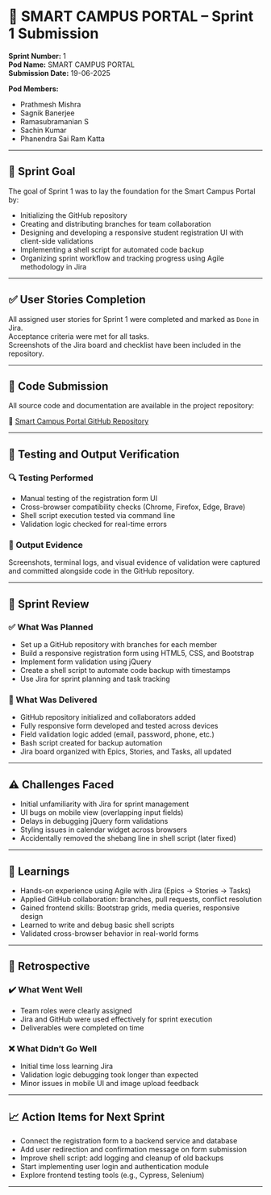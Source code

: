 # 🚀 SMART CAMPUS PORTAL – Sprint 1 Submission

**Sprint Number:** 1  
**Pod Name:** SMART CAMPUS PORTAL  
**Submission Date:** 19-06-2025  

**Pod Members:**
- Prathmesh Mishra  
- Sagnik Banerjee  
- Ramasubramanian S  
- Sachin Kumar  
- Phanendra Sai Ram Katta  

---

## 🎯 Sprint Goal

The goal of Sprint 1 was to lay the foundation for the Smart Campus Portal by:
- Initializing the GitHub repository
- Creating and distributing branches for team collaboration
- Designing and developing a responsive student registration UI with client-side validations
- Implementing a shell script for automated code backup
- Organizing sprint workflow and tracking progress using Agile methodology in Jira

---

## ✅ User Stories Completion

All assigned user stories for Sprint 1 were completed and marked as `Done` in Jira.  
Acceptance criteria were met for all tasks.  
Screenshots of the Jira board and checklist have been included in the repository.

---

## 📂 Code Submission

All source code and documentation are available in the project repository:

🔗 [Smart Campus Portal GitHub Repository](https://github.com/Ramasubramanian-S/-Java-Standard-Smart-Campus-Portal)

---

## 🧪 Testing and Output Verification

### 🔍 Testing Performed
- Manual testing of the registration form UI
- Cross-browser compatibility checks (Chrome, Firefox, Edge, Brave)
- Shell script execution tested via command line
- Validation logic checked for real-time errors

### 📸 Output Evidence
Screenshots, terminal logs, and visual evidence of validation were captured and committed alongside code in the GitHub repository.

---

## 📝 Sprint Review

### ✅ What Was Planned
- Set up a GitHub repository with branches for each member
- Build a responsive registration form using HTML5, CSS, and Bootstrap
- Implement form validation using jQuery
- Create a shell script to automate code backup with timestamps
- Use Jira for sprint planning and task tracking

### 📌 What Was Delivered
- GitHub repository initialized and collaborators added
- Fully responsive form developed and tested across devices
- Field validation logic added (email, password, phone, etc.)
- Bash script created for backup automation
- Jira board organized with Epics, Stories, and Tasks, all updated

---

## ⚠️ Challenges Faced
- Initial unfamiliarity with Jira for sprint management
- UI bugs on mobile view (overlapping input fields)
- Delays in debugging jQuery form validations
- Styling issues in calendar widget across browsers
- Accidentally removed the shebang line in shell script (later fixed)

---

## 📘 Learnings
- Hands-on experience using Agile with Jira (Epics → Stories → Tasks)
- Applied GitHub collaboration: branches, pull requests, conflict resolution
- Gained frontend skills: Bootstrap grids, media queries, responsive design
- Learned to write and debug basic shell scripts
- Validated cross-browser behavior in real-world forms

---

## 🔁 Retrospective

### ✔️ What Went Well
- Team roles were clearly assigned
- Jira and GitHub were used effectively for sprint execution
- Deliverables were completed on time

### ❌ What Didn’t Go Well
- Initial time loss learning Jira
- Validation logic debugging took longer than expected
- Minor issues in mobile UI and image upload feedback

---

## 📈 Action Items for Next Sprint
- Connect the registration form to a backend service and database
- Add user redirection and confirmation message on form submission
- Improve shell script: add logging and cleanup of old backups
- Start implementing user login and authentication module
- Explore frontend testing tools (e.g., Cypress, Selenium)

---
